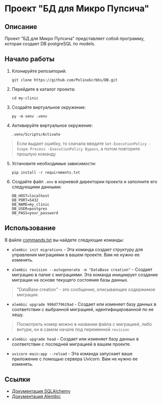 # Проект "БД для Микро Пупсича"

## Описание

Проект "БД для Микро Пупсича" представляет собой программу, которая создает DB postgreSQL по models.

## Начало работы

1. Клонируйте репозиторий:

    ```
    git clone https://github.com/PolinaScrbbs/DB.git
    ```

2. Перейдите в каталог проекта:

    ```
    cd my-clinic
    ```

3. Создайте виртуальное окружение:

    ```
    py -m venv .venv
    ```

4. Активируйте виртуальное окружение:

    ```
    .venv/Scripts/Activate
    ```
> Если выдает ошибку, то сначала введите `Set-ExecutionPolicy -Scope Process -ExecutionPolicy Bypass`, а потом повторите прошлую команду
5. Установите необходимые зависимости:

    ```
    pip install -r requirements.txt
    ```

6. Создайте файл `.env` в корневой директории проекта и заполните его следующими данными:

    ```
    DB_HOST=localhost
    DB_PORT=5432
    DB_NAME=my_clinic
    DB_USER=postgres
    DB_PASS=your_password
    ```

## Использование

В файле [commands.txt](https://github.com/PolinaScrbbs/DB/blob/master/commands.txt) вы найдете следующие команды:

- `alembic init migrations` - Эта команда создает структуру для управления миграциями в вашем проекте. Вам не нужно ее изменять.

- `alembic revision --autogenerate -m "DataBase creation"` - Создает миграцию в папке с миграциями. Эта команда инициирует создание миграции на основе текущего состояния базы данных.
> "DataBase creation" - это сообщение, описывающее содержимое миграции.

- `alembic upgrade 998d779619ad` - Создает или изменяет базу данных в соответствии с выбранной миграцией, идентифицированной по ее хешу.
>Посмотреть номер можно в названии файла с миграцией, либо внтури, он в самом начале под переменной `revision`

- `alembic upgrade head` - Создает или изменяет базу данных в соответствии с последней миграцией в вашем проекте.

- `uvicorn main:app --reload` - Эта команда запускает ваше приложение с помощью сервера Uvicorn. Вам не нужно ее изменять.

## Ссылки

- [Документация SQLAlchemy](https://docs.sqlalchemy.org/)
- [Документация Alembic](https://alembic.sqlalchemy.org/)
